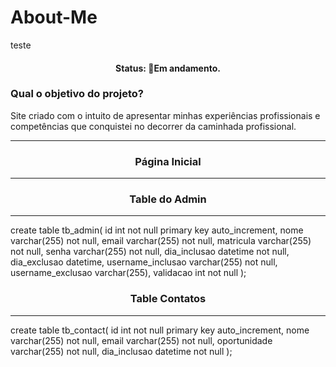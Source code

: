 # About-Me
teste
<h4 align="center"> 
	 Status: 🚧Em andamento.
</h4>
<h3> <b>Qual o objetivo do projeto? </b></h3>
<p>Site criado com o intuito de apresentar minhas experiências profissionais e competências que conquistei no decorrer da caminhada profissional.</p>
<hr>
<h3 align='center'> <b> Página Inicial </b> </h3>
<hr>

<h3 align='center'>Table do Admin</h3>
<hr>

create table tb_admin(
    id int not null primary key auto_increment,
    nome varchar(255) not null,
    email varchar(255) not null,
    matricula varchar(255) not null,
    senha varchar(255) not null,
    dia_inclusao datetime not null,
    dia_exclusao datetime,
    username_inclusao varchar(255) not null,
    username_exclusao varchar(255),
    validacao int not null
);

<h3 align='center'>Table Contatos</h3>
<hr>

create table tb_contact(
	id int not null primary key auto_increment,
    nome varchar(255) not null,
    email varchar(255) not null,
    oportunidade varchar(255) not null,
    dia_inclusao datetime not null
    );


